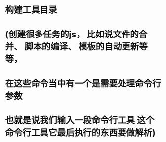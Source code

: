 # 构建工具目录
# (创建很多任务的js， 比如说文件的合并、 脚本的编译、 模板的自动更新等等，
# 在这些命令当中有一个是需要处理命令行参数
# 也就是说我们输入一段命令行工具 这个命令行工具它最后执行的东西要做解析)